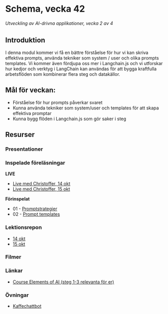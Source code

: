 # Schema, vecka 42
###### Utveckling av AI-drivna applikationer, vecka 2 av 4

## Introduktion

I denna modul kommer vi få en bättre förståelse för hur vi kan skriva effektiva prompts, använda tekniker som system / user och olika prompts templates. Vi kommer även fördjupa oss mer i Langchain.js och vi utforskar hur kedjor och verktyg i LangChain kan användas för att bygga kraftfulla arbetsflöden som kombinerar flera steg och datakällor.


## Mål för veckan:

* Förståelse för hur prompts påverkar svaret
* Kunna använda tekniker som system/user och templates för att skapa effektiva promptar
* Kunna bygg flöden i Langchain.js som gör saker i steg


## Resurser

### Presentationer


### Inspelade föreläsningar

**LIVE**

* [Live med Christoffer, 14 okt](https://funet.sharepoint.com/:v:/s/FrontendutvecklareYH-Fe24Distans/EeRSE0L8B81DmtxfwmYm4M4BopbTzWDPGd3vzahGAgNH_g?e=7OEB8Y)
* [Live med Christoffer, 15 okt](https://funet.sharepoint.com/:v:/s/FrontendutvecklareYH-Fe24Distans/ET41L2vd_vZLjBQuwNaC2wIBH32VXHmx1vlohsprSrc-og?e=cQ3308)

**Förinspelat**

* 01 - [Promptstrategier](https://vimeo.com/1126228028/033cdc0830?share=copy)
* 02 - [Prompt templates](https://vimeo.com/1126226713/7fb22b206d?share=copy)


### Lektionsrepon

* [14 okt](https://github.com/FE24-Utveckling-av-AI-drivna-appar/live-14-oktober)
* [15 okt](https://github.com/FE24-Utveckling-av-AI-drivna-appar/live-15-oktober)

### Filmer


### Länkar

* [Course Elements of AI (steg 1-3 relevanta för er)](https://course.elementsofai.com/)

### Övningar 

* [Kaffechattbot](https://gist.github.com/zocom-christoffer-wallenberg/e75e3da52dcecadd11a01444ec62eb3e)
